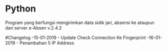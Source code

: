 # Python
Program yang berfungsi mengirimkan data sidik jari, absensi ke ataupun dari server e-Absen
v.2.4.2

#Changelog
 -15-01-2019 - Update Check Connection Ke Fingerprint
 -16-01-2019 - Penambahan 5 IP Address
